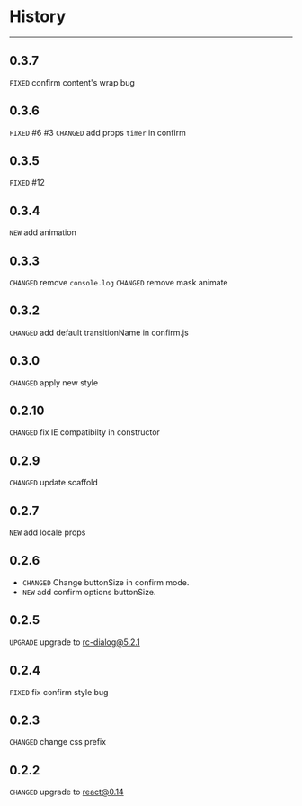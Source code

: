 # History

---

## 0.3.7
`FIXED` confirm content's wrap bug

## 0.3.6
`FIXED` #6 #3 
`CHANGED` add props `timer` in confirm 

## 0.3.5
`FIXED` #12

## 0.3.4
`NEW` add animation

## 0.3.3
`CHANGED` remove `console.log`
`CHANGED` remove mask animate

## 0.3.2
`CHANGED` add default transitionName in confirm.js

## 0.3.0
`CHANGED` apply new style

## 0.2.10
`CHANGED` fix IE compatibilty in constructor

## 0.2.9
`CHANGED` update scaffold

## 0.2.7
`NEW` add locale props

## 0.2.6
* `CHANGED` Change buttonSize in confirm mode.
* `NEW` add confirm options buttonSize.

## 0.2.5
`UPGRADE` upgrade to rc-dialog@5.2.1

## 0.2.4
`FIXED` fix confirm style bug

## 0.2.3

`CHANGED` change css prefix

## 0.2.2

`CHANGED` upgrade to react@0.14
